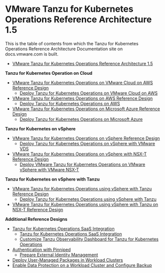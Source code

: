 # VMware Tanzu for Kubernetes Operations Reference Architecture 1.5

This is the table of contents from which the Tanzu for Kubernetes Operations Reference Architecture Documentation site on docs.vmware.com is built.


- [VMware Tanzu for Kubernetes Operations Reference Architecture 1.5](./reference-designs/index.md)

**Tanzu for Kubernetes Operation on Cloud**

- [VMware Tanzu for Kubernetes Operations on VMware Cloud on AWS Reference Design](./reference-designs/tko-on-vmc-aws.md)
    - [Deploy Tanzu for Kubernetes Operations on VMware Cloud on AWS](./deployment-guides/tko-in-vmc-aws.md)
- [VMware Tanzu for Kubernetes Operations on AWS Reference Design](./reference-designs/tko-on-aws.md)
    - [Deploy Tanzu for Kubernetes Operations on AWS](./deployment-guides/tko-aws.md)
- [VMware Tanzu for Kubernetes Operations on Microsoft Azure Reference Design](./reference-designs/tko-on-azure.md)
    - [Deploy Tanzu for Kubernetes Operations on Microsoft Azure](./deployment-guides/tko-on-azure.md)

**Tanzu for Kubernetes on vSphere**

- [VMware Tanzu for Kubernetes Operations on vSphere Reference Design](./reference-designs/tko-on-vsphere.md)
    - [Deploy Tanzu for Kubernetes Operations on vSphere with VMware VDS](./deployment-guides/tko-on-vsphere-vds.md)
- [VMware Tanzu for Kubernetes Operations on vSphere with NSX-T Reference Design](./reference-designs/tko-on-vsphere-nsx.md)
    - [Deploy VMware Tanzu for Kubernetes Operations on VMware vSphere with VMware NSX-T](./deployment-guides/tko-on-vsphere-nsxt.md)

**Tanzu for Kubernetes on vSphere with Tanzu**

- [VMware Tanzu for Kubernetes Operations using vSphere with Tanzu Reference Design](./reference-designs/tko-on-vsphere-with-tanzu.md)
    - [Deploy Tanzu for Kubernetes Operations using vSphere with Tanzu](./deployment-guides/tko-on-vsphere-with-tanzu.md)
- [VMware Tanzu for Kubernetes Operations using vSphere with Tanzu on NSX-T Reference Design](./reference-designs/tko-on-vsphere-with-tanzu-nsxt.md)

**Additional Reference Designs**
- [Tanzu for Kubernetes Operations SaaS Integration](./reference-designs/tko-saas.md)
    - [Tanzu for Kubernetes Operations SaaS Integration](./deployment-guides/tko-saas-services.md)
    - [Customize Tanzu Observability Dashboard for Tanzu for Kubernetes Operations](./deployment-guides/tko-to-customized-dashboard.md)
- [Authentication with Pinniped](./reference-designs/pinniped-with-tkg.md)
    - [Prepare External Identity Management](./deployment-guides/pinniped-with-tkg.md)
- [Deploy User-Managed Packages in Workload Clusters](./deployment-guides/tkg-package-install.md)
- [Enable Data Protection on a Workload Cluster and Configure Backup](./deployment-guides/tkg-data-protection.md)
